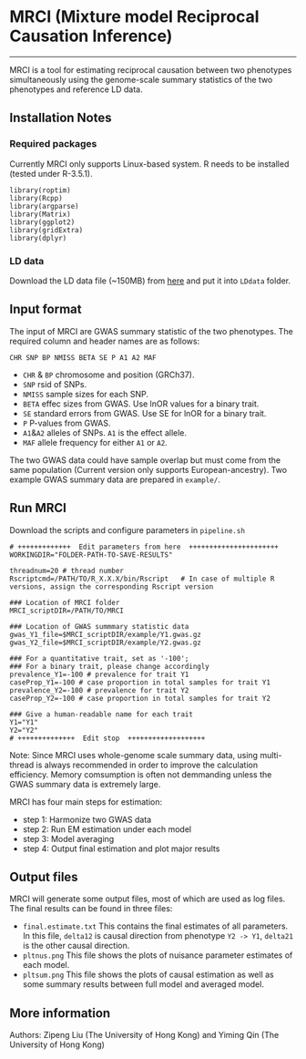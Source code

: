 # MRCI (Mixture model Reciprocal Causation Inference)
---
MRCI is a tool for estimating reciprocal causation between two phenotypes simultaneously using the genome-scale summary statistics of the two phenotypes and reference LD data.
## Installation Notes
### Required packages
Currently MRCI only supports Linux-based system. R needs to be installed (tested under R-3.5.1). 
```
library(roptim)
library(Rcpp)
library(argparse)
library(Matrix)
library(ggplot2)
library(gridExtra)
library(dplyr)
```
### LD data
Download the LD data file (~150MB) from [here](https://www.dropbox.com/s/hyi6huw14hg4r2w/LDwindow1MB_cutoff0.1.RData?dl=0) and put it into `LDdata` folder.
## Input format
The input of MRCI are GWAS summary statistic of the two phenotypes. The required column and header names are as follows:
```
CHR SNP BP NMISS BETA SE P A1 A2 MAF
```
- `CHR` & `BP`  chromosome and position (GRCh37).
- `SNP` rsid of SNPs.
- `NMISS`   sample sizes for each SNP.
- `BETA`    effec sizes from GWAS. Use lnOR values for a binary trait.
- `SE`  standard errors from GWAS. Use SE for lnOR for a binary trait. 
- `P`   P-values from GWAS.
- `A1`&`A2` alleles of SNPs. `A1` is the effect allele.
- `MAF` allele frequency for either `A1` or `A2`.

The two GWAS data could have sample overlap but must come from the same population (Current version only supports European-ancestry). 
Two example GWAS summary data are prepared in `example/`. 
## Run MRCI
Download the scripts and configure parameters in `pipeline.sh`
```
# +++++++++++++  Edit parameters from here  ++++++++++++++++++++++
WORKINGDIR="FOLDER-PATH-TO-SAVE-RESULTS"

threadnum=20 # thread number
Rscriptcmd=/PATH/TO/R_X.X.X/bin/Rscript   # In case of multiple R versions, assign the corresponding Rscript version

### Location of MRCI folder
MRCI_scriptDIR=/PATH/TO/MRCI

### Location of GWAS summmary statistic data
gwas_Y1_file=$MRCI_scriptDIR/example/Y1.gwas.gz
gwas_Y2_file=$MRCI_scriptDIR/example/Y2.gwas.gz

### For a quantitative trait, set as '-100'; 
### For a binary trait, please change accordingly
prevalence_Y1=-100 # prevalence for trait Y1
caseProp_Y1=-100 # case proportion in total samples for trait Y1
prevalence_Y2=-100 # prevalence for trait Y2
caseProp_Y2=-100 # case proportion in total samples for trait Y2

### Give a human-readable name for each trait
Y1="Y1"
Y2="Y2"
# ++++++++++++++  Edit stop  +++++++++++++++++++
```
Note: Since MRCI uses whole-genome scale summary data, using multi-thread is always recommended in order to improve the calculation efficiency. Memory comsumption is often not demmanding unless the GWAS summary data is extremely large.

MRCI has four main steps for estimation:
- step 1: Harmonize two GWAS data
- step 2: Run EM estimation under each model
- step 3: Model averaging
- step 4: Output final estimation and plot major results

## Output files
MRCI will generate some output files, most of which are used as log files. 
The final results can be found in three files:
- `final.estimate.txt`  This contains the final estimates of all parameters. In this file, `delta12` is causal direction from phenotype `Y2 -> Y1`, `delta21` is the other causal direction.
- `pltnus.png`  This file shows the plots of nuisance parameter estimates of each model.
- `pltsum.png`  This file shows the plots of causal estimation as well as some summary results between full model and averaged model.
## More information
Authors: Zipeng Liu (The University of Hong Kong) and Yiming Qin (The University of Hong Kong)



